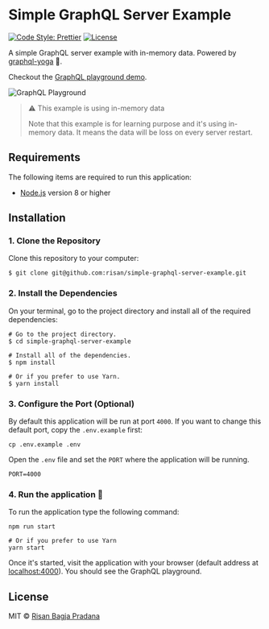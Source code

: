 # Simple GraphQL Server Example

[![Code Style: Prettier](https://img.shields.io/badge/code_style-prettier-ff69b4.svg)](https://github.com/risan/simple-graphql-server-example)
[![License](https://img.shields.io/github/license/risan/simple-graphql-server-example.svg)](https://github.com/risan/simple-graphql-server-example/blob/master/LICENSE.md)

A simple GraphQL server example with in-memory data. Powered by [graphql-yoga](https://github.com/graphcool/graphql-yoga) 🧘.

Checkout the [GraphQL playground demo](https://general-repair.glitch.me/).

![GraphQL Playground](https://res.cloudinary.com/risan/image/upload/v1523218704/simple-graphql-server-example_utvh2a.png)

> ⚠️ This example is using in-memory data
>
> Note that this example is for learning purpose and it's using in-memory data. It means the data will be loss on every server restart.

## Requirements

The following items are required to run this application:

- [Node.js](https://nodejs.org) version 8 or higher

## Installation

### 1. Clone the Repository

Clone this repository to your computer:

```shell
$ git clone git@github.com:risan/simple-graphql-server-example.git
```

### 2. Install the Dependencies

On your terminal, go to the project directory and install all of the required dependencies:

```shell
# Go to the project directory.
$ cd simple-graphql-server-example

# Install all of the dependencies.
$ npm install

# Or if you prefer to use Yarn.
$ yarn install
```

### 3. Configure the Port (Optional)

By default this application will be run at port `4000`. If you want to change this default port, copy the `.env.example` first:

```shell
cp .env.example .env
```

Open the `.env` file and set the `PORT` where the application will be running.

```
PORT=4000
```

### 4. Run the application 🎉

To run the application type the following command:

```shell
npm run start

# Or if you prefer to use Yarn
yarn start
```

Once it's started, visit the application with your browser (default address at [localhost:4000](http://localhost:4000)). You should see the GraphQL playground.

## License

MIT © [Risan Bagja Pradana](https://risan.io)
